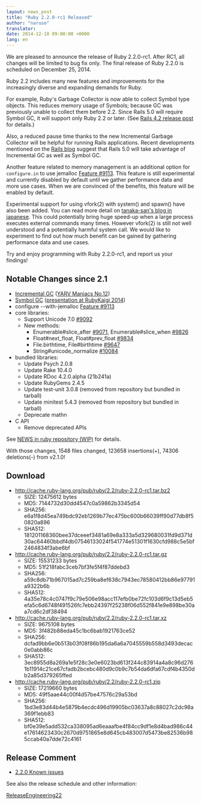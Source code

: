 ```yaml
---
layout: news_post
title: "Ruby 2.2.0-rc1 Released"
author: "naruse"
translator:
date: 2014-12-18 09:00:00 +0000
lang: en
---
```


We are pleased to announce the release of Ruby 2.2.0-rc1.
After RC1, all changes will be limited to bug fix only.
The final release of Ruby 2.2.0 is scheduled on December 25, 2014.

Ruby 2.2 includes many new features and improvements for the increasingly
diverse and expanding demands for Ruby.

For example, Ruby's Garbage Collector is now able to collect Symbol type objects.
This reduces memory usage of Symbols; because GC was previously unable to collect them before 2.2.
Since Rails 5.0 will require Symbol GC, it will support only Ruby 2.2 or later.
(See [Rails 4.2 release post](http://weblog.rubyonrails.org/2014/12/19/Rails-4-2-final/) for details.)

Also, a reduced pause time thanks to the new Incremental Garbage Collector will be helpful for running Rails applications. Recent developments mentioned on the [Rails blog](http://weblog.rubyonrails.org/) suggest that Rails 5.0 will take advantage of Incremental GC as well as Symbol GC.

Another feature related to memory management is an additional option for `configure.in` to use jemalloc
[Feature #9113](https://bugs.ruby-lang.org/issues/9113).
This feature is still experimental and currently disabled by default until we gather performance data and more use cases. When we are convinced of the benefits, this feature will be enabled by default.

Experimental support for using vfork(2) with system() and spawn() have also been added. You can read more detail on [tanaka-san's blog in japanese](http://www.a-k-r.org/d/2014-09.html#a2014_09_06).
This could potentially bring huge speed-up when a large process executes external commands many times.
However vfork(2) is still not well understood and a potentially harmful system call. We would like to experiment to find out how much benefit can be gained by gathering performance data and use cases.

Try and enjoy programming with Ruby 2.2.0-rc1, and report us your findings!

## Notable Changes since 2.1

* [Incremental GC](https://bugs.ruby-lang.org/issues/10137) ([YARV Maniacs No.12](http://magazine.rubyist.net/?0048-YARVManiacs))
* [Symbol GC](https://bugs.ruby-lang.org/issues/9634) ([presentation at RubyKaigi 2014](http://www.slideshare.net/authorNari/symbol-gc))
* configure --with-jemalloc [Feature #9113](https://bugs.ruby-lang.org/issues/9113)
* core libraries:
  * Support Unicode 7.0 [#9092](https://bugs.ruby-lang.org/issues/9092)
  * New methods:
    * Enumerable#slice_after [#9071](https://bugs.ruby-lang.org/issues/9071), Enumerable#slice_when [#9826](https://bugs.ruby-lang.org/issues/9826)
    * Float#next_float, Float#prev_float [#9834](https://bugs.ruby-lang.org/issues/9834)
    * File.birthtime, File#birthtime [#9647](https://bugs.ruby-lang.org/issues/9647)
    * String#unicode_normalize [#10084](https://bugs.ruby-lang.org/issues/10084)
* bundled libraries:
  * Update Psych 2.0.8
  * Update Rake 10.4.0
  * Update RDoc 4.2.0.alpha (21b241a)
  * Update RubyGems 2.4.5
  * Update test-unit 3.0.8 (removed from repository but bundled
in tarball)
  * Update minitest 5.4.3 (removed from repository but bundled in tarball)
  * Deprecate mathn
* C API
  * Remove deprecated APIs

See [NEWS in ruby repository (WIP)](https://github.com/ruby/ruby/blob/v2_2_0_rc1/NEWS) for details.

With those changes, 1548 files changed, 123658 insertions(+), 74306 deletions(-) from v2.1.0!

## Download

* <http://cache.ruby-lang.org/pub/ruby/2.2/ruby-2.2.0-rc1.tar.bz2>
  * SIZE:   12475612 bytes
  * MD5:    7144732d30dd4547c0a59862b3345d54
  * SHA256: e6a1f8d45ea749bdc92eb1269b77ec475bc600b66039ff90d77db8f50820a896
  * SHA512: 181201168360bee37dceeef3481a69e8a333a5d329680031fd9d371d30ac64460bbdf4db07546133024f541774e51301f1630cfd988c5e5bf2464834f3abe6bf
* <http://cache.ruby-lang.org/pub/ruby/2.2/ruby-2.2.0-rc1.tar.gz>
  * SIZE:   15531233 bytes
  * MD5:    51f218fabc3ceb7bf3fe5f4f87ddebd3
  * SHA256: a59c8db71b967015ad7c259ba8ef638c7943ec78580412bb86e97791a9322b6b
  * SHA512: 4a35e78c4c0747f9c79e506e98acc117efb0be72fc103d6f9c13d5eb5efa5c6d6748f491526fc7ebb24397f25238f06d552f841e9e898be30aa7cd6c2df38494
* <http://cache.ruby-lang.org/pub/ruby/2.2/ruby-2.2.0-rc1.tar.xz>
  * SIZE:   9675108 bytes
  * MD5:    3f482b88eda45c1bc6bab1921763ce52
  * SHA256: dcfad9bb6e0b513b03f08f86b195da6a6a7045559b558d3493decac0e0abb86c
  * SHA512: 3ec8955d8a269a1e5f28c3e0e6023bd613f244c83914a4a8c96d2761b11914c21ce67cfadb2bcebc480d9c0b9c7b54da6dfa67cdf4b4350db2a85d379265ffed
* <http://cache.ruby-lang.org/pub/ruby/2.2/ruby-2.2.0-rc1.zip>
  * SIZE:   17219660 bytes
  * MD5:    49f5aae44c00f4d57be47576c29a53bd
  * SHA256: 1bd3e83d44b4e5879b4ecdc496d19905bc03637a8c88027c2dc98a369f1ebb83
  * SHA512: bf0e39e5add532ca338095ad6eaaafbe4f84cc9df1e8d4bad986c44e17614623430c2670d9751865e8d645cb483007d5473be82536b985ccab40a7dde72c4161

## Release Comment

* [2.2.0 Known issues](http://bugs.ruby-lang.org/projects/ruby-trunk/issues?query_id=115)

See also the release schedule and other information:

[ReleaseEngineering22](http://bugs.ruby-lang.org/projects/ruby-trunk/wiki/ReleaseEngineering22)
